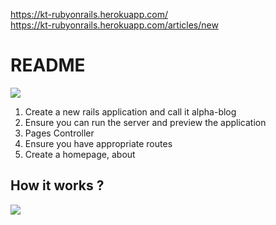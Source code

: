 https://kt-rubyonrails.herokuapp.com/ <br>
https://kt-rubyonrails.herokuapp.com/articles/new

# README
![](https://i.ibb.co/PFWMdfr/image.png)

1) Create a new rails application and call it alpha-blog <br>
2) Ensure you can run the server and preview the application <br>
3) Pages Controller <br>
4) Ensure you have appropriate routes <br>
5) Create a homepage, about <br>



## How it works ?

![](https://i.ibb.co/xXDcMr8/image.png)

